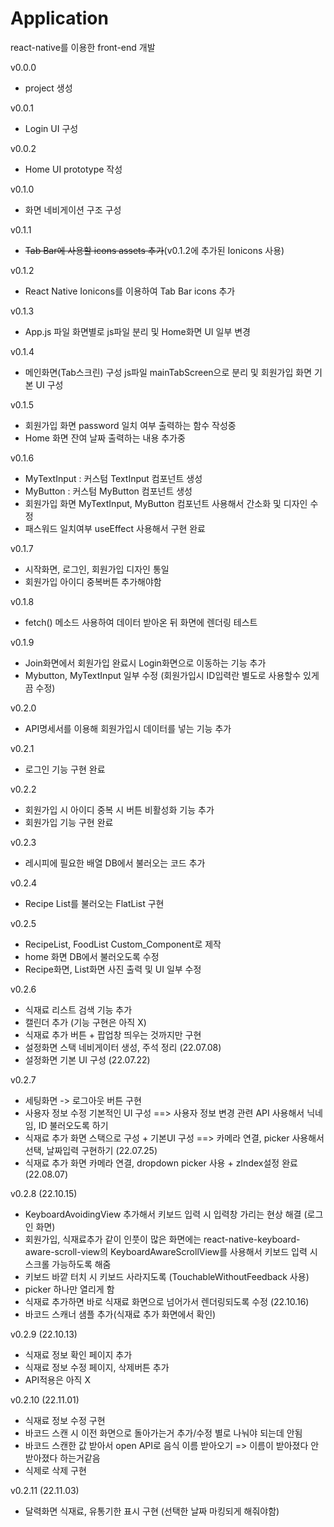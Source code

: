 # Application
react-native를 이용한 front-end 개발

v0.0.0
- project 생성

v0.0.1
- Login UI 구성

v0.0.2
- Home UI prototype 작성

v0.1.0
- 화면 네비게이션 구조 구성

v0.1.1
- ~~Tab Bar에 사용할 icons assets 추가~~(v0.1.2에 추가된 Ionicons 사용)

v0.1.2
- React Native Ionicons를 이용하여 Tab Bar icons 추가

v0.1.3
- App.js 파일 화면별로 js파일 분리 및 Home화면 UI 일부 변경

v0.1.4
- 메인화면(Tab스크린) 구성 js파일 mainTabScreen으로 분리 및 회원가입 화면 기본 UI 구성

v0.1.5
- 회원가입 화면 password 일치 여부 출력하는 함수 작성중
- Home 화면 잔여 날짜 출력하는 내용 추가중

v0.1.6
- MyTextInput : 커스텀 TextInput 컴포넌트 생성
- MyButton :  커스텀 MyButton 컴포넌트 생성
- 회원가입 화면 MyTextInput, MyButton 컴포넌트 사용해서 간소화 및 디자인 수정
- 패스워드 일치여부 useEffect 사용해서 구현 완료

v0.1.7
- 시작화면, 로그인, 회원가입 디자인 통일
- 회원가입 아이디 중복버튼 추가해야함

v0.1.8
- fetch() 메소드 사용하여 데이터 받아온 뒤 화면에 렌더링 테스트

v0.1.9
- Join화면에서 회원가입 완료시 Login화면으로 이동하는 기능 추가
- Mybutton, MyTextInput 일부 수정 (회원가입시 ID입력란 별도로 사용할수 있게끔 수정)

v0.2.0
- API명세서를 이용해 회원가입시 데이터를 넣는 기능 추가

v0.2.1
- 로그인 기능 구현 완료

v0.2.2
- 회원가입 시 아이디 중복 시 버튼 비활성화 기능 추가
- 회원가입 기능 구현 완료

v0.2.3
- 레시피에 필요한 배열 DB에서 불러오는 코드 추가

v0.2.4
- Recipe List를 불러오는 FlatList 구현

v0.2.5
- RecipeList, FoodList Custom_Component로 제작
- home 화면 DB에서 불러오도록 수정
- Recipe화면, List화면 사진 출력 및 UI 일부 수정

v0.2.6
- 식재료 리스트 검색 기능 추가
- 캘린더 추가 (기능 구현은 아직 X)
- 식재료 추가 버튼 + 팝업창 띄우는 것까지만 구현
- 설정화면 스택 네비게이터 생성, 주석 정리 (22.07.08)
- 설정화면 기본 UI 구성 (22.07.22)

v0.2.7
- 세팅화면 -> 로그아웃 버튼 구현
- 사용자 정보 수정 기본적인 UI 구성 ==> 사용자 정보 변경 관련 API 사용해서 닉네임, ID 불러오도록 하기
- 식재료 추가 화면 스택으로 구성 + 기본UI 구성 ==> 카메라 연결, picker 사용해서 선택, 날짜입력 구현하기 (22.07.25)
- 식재료 추가 화면 카메라 연결, dropdown picker 사용 + zIndex설정 완료 (22.08.07)

v0.2.8
(22.10.15)
- KeyboardAvoidingView 추가해서 키보드 입력 시 입력창 가리는 현상 해결 (로그인 화면)
- 회원가입, 식재료추가 같이 인풋이 많은 화면에는 react-native-keyboard-aware-scroll-view의 KeyboardAwareScrollView를 사용해서 키보드 입력 시 스크롤 가능하도록 해줌
- 키보드 바깥 터치 시 키보드 사라지도록 (TouchableWithoutFeedback 사용)
- picker 하나만 열리게 함
- 식재료 추가하면 바로 식재료 화면으로 넘어가서 렌더링되도록 수정
(22.10.16)
- 바코드 스캐너 샘플 추가(식재료 추가 화면에서 확인)

v0.2.9
(22.10.13)
- 식재료 정보 확인 페이지 추가
 - 식재료 정보 수정 페이지, 삭제버튼 추가
 - API적용은 아직 X

v0.2.10
(22.11.01)
- 식재료 정보 수정 구현
- 바코드 스캔 시 이전 화면으로 돌아가는거 추가/수정 별로 나눠야 되는데 안됨
- 바코드 스캔한 값 받아서 open API로 음식 이름 받아오기 => 이름이 받아졌다 안받아졌다 하는거같음
- 식제로 삭제 구현

v0.2.11
(22.11.03)
- 달력화면 식재료, 유통기한 표시 구현 (선택한 날짜 마킹되게 해줘야함)